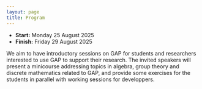 ```yaml
---
layout: page
title: Program
---
```


<!-- 
<p style="color:red; font-style: italic;">CAUTION: THIS IS A PREVIEW AND THINGS ARE NOT FINAL YET</p>
-->

* __Start:__ Monday 25 August 2025 <!-- , 9:00 UTC -->
* __Finish:__ Friday 29 August 2025

We aim to have introductory sessions on GAP for students and researchers
interested to use GAP to support their research. The invited speakers will
present a minicourse addressing topics in algebra, group theory and discrete
mathematics related to GAP, and provide some exercises for the students in
parallel with working sessions for developpers. 

<!--
But we are looking for more talks, so please <a href="mailto:{{site.email}}">contact us via email</a> and let us know if you would like to give a talk about your research! We welcome talks about computational mathematics research, which utilised GAP.
-->

<!--
## Minicourses

- **Minicourse 1 by Ilaria Colazzo**

1. Introduction to GAP: Basics of Computation
Topics: Basic arithmetic, programming, linear algebra, and an introduction to group theory concepts.

2. Group Theory in GAP: Permutation and Finite Groups
Topics: Permutation groups, cyclic groups, dihedral groups, symmetric groups, and alternating groups.

3. Group Theory in GAP: Matrix Groups and Homomorphisms
Topics: Matrix groups, group homomorphisms, and automorphism groups, with computational applications.

- **Minicourse 2 by Bettina Eick**

1. Finite p-groups and finite solvable groups in GAP

2. Classification of finite groups (SmallGroups / GrpConst packages)

3. The Lazard correspondence and Lie p-rings in GAP (LiePRing package)

- **Minicourse 3 by Michel Lavrauw**

1. Projective spaces over finite fields in GAP (FinInG package)

2. Coding theory in GAP (guava package)

3. Incidence geometries and substructure (FinInG package)
-->

<!--
## Detailed schedule

We will open with a meeting at Monday morning at 9:45. Around 10:00 we coordinate plans for the week,
and follow a pattern of "Standups" each day at around 10:00 and 17:00, to
communicate what we plan to work on, and what we have worked on, respectively. There will be two lectures of the minicourses per day 
and two hours of exercises in parallel with working sessions. 

The schedule is subject to further changes. 
-->

<!--
- **Monday**

  - 9:30 Registration, Morning coffee, Welcome and opening
  - 10:00 Stand up and technical discussion
  - 10:30 Minicourse Ilaria Colazzo: [lecture 1](https://www.ilariacolazzo.info/gap/slides/lecture1.html)
  - 11:30 Minicourse Ilaria Colazzo: exercises 1 [sheet 1](https://www.ilariacolazzo.info/gap/tutorials/sheet1/) / Parallel: working session for developers
  - 12:30 *Lunch break*
  - 13:30 Minicourse Ilaria Colazzo: [lecture 2](https://www.ilariacolazzo.info/gap/slides/lecture2.html)
  - 14:30 Minicourse Ilaria Colazzo: exercises 2 [sheet 2](https://www.ilariacolazzo.info/gap/tutorials/sheet2/) / Parallel: working session for developers
  - 15:30 *coffee break*
  - 16:00 Discussion
  - 17:00 Stand-up Meeting: Results from work sessions

- **Tuesday**

  - 10:00 Stand up and technical discussion
  - 10:30 Minicourse Ilaria Colazzo: [lecture 3](https://www.ilariacolazzo.info/gap/slides/lecture3.html)
  - 11:30 Minicourse Ilaria Colazzo: exercises 3 [sheet 3](https://www.ilariacolazzo.info/gap/tutorials/sheet3/) / Parallel: working session for developers
  - 12:30 *Lunch break*
  - 13:30 Minicourse Bettina Eick: [lecture 1](bettina.pdf)
  - 14:30 Minicourse Bettina Eick: exercises 1 / Parallel: working session for developers
  - 15:30 *coffee break*
  - 16:00 Contributed Talks
    - 16:00 Talk: *"Measuring sizes of certain large sets precisely and efficiently"* (Pavol Kollár)
    - 16:20 Talk: *"smallantimagmas love digraphs package"* (Kamil Zabielski)([abstract]({{ site.baseurl }}/abstracts/zabielski))
  - 17:00 Stand-up Meeting: Results from work sessions

- **Wednesday**

  - 10:00 Stand up and technical discussion
  - 10:30 Minicourse Bettina Eick: lecture 2
  - 11:30 Minicourse Bettina Eick: exercises 2 / Parallel: working session for developers
      - also parallel: "Developing a GAP package" (room G.6.16A down the hall)
  - 12:30 *Lunch break*
  - 13:30 Minicourse Bettina Eick: lecture 3
  - 14:30 Minicourse Bettina Eick: exercises 3 / Parallel: working session for developers
  - 15:30 *coffee break*
  - 16:00 Contributed Talks
    - 16:00 Talk: *"Next steps for the package manager"* (Michael Young)
    - 16:20 Talk: *"TBA"* (Seyyed Ali Mohammadiyeh)
  - 17:00 Stand-up Meeting: Results from work sessions

- **Thursday**

  - 10:00 Stand up and technical discussion
  - 10:15 Minicourse Michel Lavrauw: lecture 1
  - 11:15 Conference Photo
  - 11:30 Minicourse Michel Lavrauw: exercises 1 / Parallel: working session for developers
  - 12:30 *Lunch break*
  - 13:30 Minicourse Michel Lavrauw: lecture 2
  - 14:30 Minicourse Michel Lavrauw: exercises 2 / Parallel: working session for developers
  - 15:30 *coffee break*
  - 16:00 Announcing GAP Logo contest winner & next GAP Days
  - 16:20 Talk: "The OSCAR computer algebra system" (Thomas Breuer)
  - 17:00 Stand-up Meeting: Results from work sessions

- **Friday**

  - 10:00 Stand up and technical discussion
  - 10:30 Minicourse Michel Lavrauw: lecture 3
  - 11:30 Minicourse Michel Lavrauw: exercises 3 / Parallel: working session for developers
  - 12:30 *Lunch break*
  - 13:30 working session for developers
  - 14:30 Minicourse Michel Lavrauw: exercises 3 / Parallel: working session for developers 
  - 15:00 coffee and closing
-->
